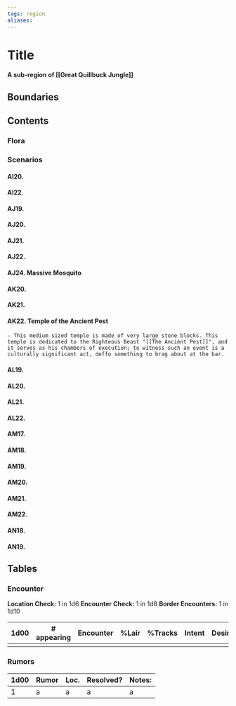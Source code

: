 ```yaml
---
tags: region
aliases:
---
```

# Title
#### A sub-region of [[Great Quillbuck Jungle]]
## Boundaries
## Contents
### Flora
### Scenarios
#### AI20.
#### AI22.
#### AJ19.
#### AJ20.
#### AJ21.
#### AJ22.
#### AJ24. Massive Mosquito
#### AK20.
#### AK21.
#### AK22. Temple of the Ancient Pest
	- This medium sized temple is made of very large stone blocks. This temple is dedicated to the Righteous Beast "[[The Ancient Pest]]", and it serves as his chambers of execution; to witness such an event is a culturally significant act, deffo something to brag about at the bar.
#### AL19.
#### AL20.
#### AL21.
#### AL22.
#### AM17.
#### AM18.
#### AM19.
#### AM20.
#### AM21.
#### AM22.
#### AN18.
#### AN19.



## Tables
### Encounter
**Location Check:** 1 in 1d6
**Encounter Check:** 1 in 1d8
**Border Encounters:** 1 in 1d10


| 1d00 | # appearing | Encounter | %Lair | %Tracks | Intent | Desire |
| ---- | ----------- | --------- | ----- | ------- | ------ | ------ |
|      |             |           |       |         |        |        |

### Rumors
| 1d00 | Rumor | Loc. | Resolved? | Notes: |
|------|-------|------|-----------|--------|
| 1    | a     | a    | a         | a      |